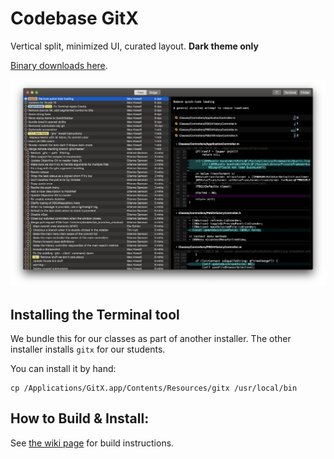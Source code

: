 # Codebase GitX

Vertical split, minimized UI, curated layout. **Dark theme only**

[Binary downloads here](https://github.com/codebasesaga/gitx/releases).

![Screenshot](Documentation/Screenshot.png)

## Installing the Terminal tool

We bundle this for our classes as part of another installer. The other installer installs `gitx` for our students.

You can install it by hand:

    cp /Applications/GitX.app/Contents/Resources/gitx /usr/local/bin

## How to Build & Install:

See [the wiki page](https://github.com/gitx/gitx/wiki/Build-instructions)
for build instructions.
